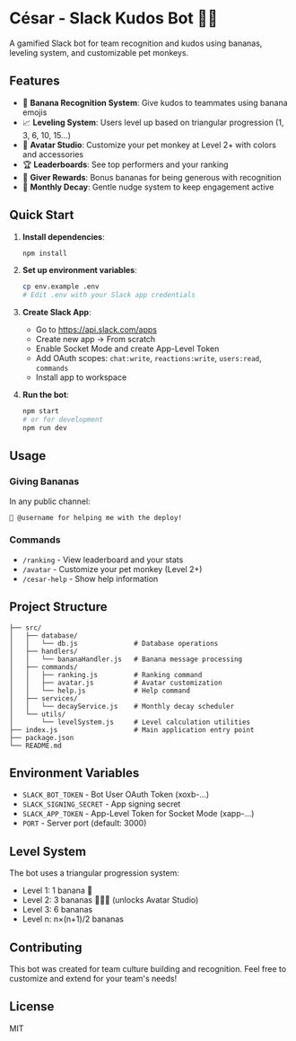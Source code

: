 # César - Slack Kudos Bot 🐒🍌

A gamified Slack bot for team recognition and kudos using bananas, leveling system, and customizable pet monkeys.

## Features

- 🍌 **Banana Recognition System**: Give kudos to teammates using banana emojis
- 📈 **Leveling System**: Users level up based on triangular progression (1, 3, 6, 10, 15...)
- 🎨 **Avatar Studio**: Customize your pet monkey at Level 2+ with colors and accessories
- 🏆 **Leaderboards**: See top performers and your ranking
- 🎁 **Giver Rewards**: Bonus bananas for being generous with recognition
- 🔄 **Monthly Decay**: Gentle nudge system to keep engagement active

## Quick Start

1. **Install dependencies**:
   ```bash
   npm install
   ```

2. **Set up environment variables**:
   ```bash
   cp env.example .env
   # Edit .env with your Slack app credentials
   ```

3. **Create Slack App**:
   - Go to https://api.slack.com/apps
   - Create new app → From scratch
   - Enable Socket Mode and create App-Level Token
   - Add OAuth scopes: `chat:write`, `reactions:write`, `users:read`, `commands`
   - Install app to workspace

4. **Run the bot**:
   ```bash
   npm start
   # or for development
   npm run dev
   ```

## Usage

### Giving Bananas
In any public channel:
```
🍌 @username for helping me with the deploy!
```

### Commands
- `/ranking` - View leaderboard and your stats
- `/avatar` - Customize your pet monkey (Level 2+)
- `/cesar-help` - Show help information

## Project Structure

```
├── src/
│   ├── database/
│   │   └── db.js              # Database operations
│   ├── handlers/
│   │   └── bananaHandler.js   # Banana message processing
│   ├── commands/
│   │   ├── ranking.js         # Ranking command
│   │   ├── avatar.js          # Avatar customization
│   │   └── help.js            # Help command
│   ├── services/
│   │   └── decayService.js    # Monthly decay scheduler
│   └── utils/
│       └── levelSystem.js     # Level calculation utilities
├── index.js                   # Main application entry point
├── package.json
└── README.md
```

## Environment Variables

- `SLACK_BOT_TOKEN` - Bot User OAuth Token (xoxb-...)
- `SLACK_SIGNING_SECRET` - App signing secret
- `SLACK_APP_TOKEN` - App-Level Token for Socket Mode (xapp-...)
- `PORT` - Server port (default: 3000)

## Level System

The bot uses a triangular progression system:
- Level 1: 1 banana 🍌
- Level 2: 3 bananas 🍌🍌🍌 (unlocks Avatar Studio)
- Level 3: 6 bananas
- Level n: n×(n+1)/2 bananas

## Contributing

This bot was created for team culture building and recognition. Feel free to customize and extend for your team's needs!

## License

MIT

